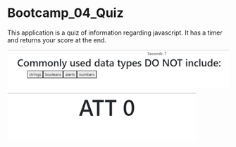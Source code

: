 # Bootcamp_04_Quiz

This application is a quiz of information regarding javascript. It has a timer and returns your score at the end. 

![Image of Q](Assets/question.PNG)
![Image of Score](Assets/returnedScore.PNG)
